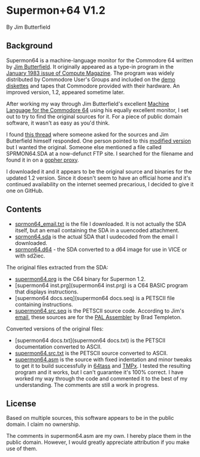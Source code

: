# Supermon+64 V1.2
By Jim Butterfield

## Background
Supermon64 is a machine-language monitor for the Commodore 64 written by [Jim Butterfield](https://en.wikipedia.org/wiki/Jim_Butterfield). It originally appeared as a type-in program in the [January 1983 issue of Compute Magazine](https://archive.org/details/1983-01-compute-magazine). The program was widely distributed by Commodore User's Groups and included on the [demo diskettes](http://www.zimmers.net/anonftp/pub/cbm/demodisks/c64/starter-kit.d64.gz) and tapes that Commodore provided with their hardware.  An improved version, 1.2, appeared sometime later.

After working my way through Jim Butterfield's excellent [Machine Language for the Commodore 64](https://archive.org/details/Machine_Language_for_the_Commodore_Revised_and_Expanded_Edition) using his equally excellent monitor, I set out to try to find the original sources for it. For a piece of public domain software, it wasn't as easy as you'd think.  

I found [this thread](http://comp.sys.cbm.narkive.com/KUAL6oqM/attn-jim-butterfiled-i-m-looking-for-supermon-64-source-code) where someone asked for the sources and Jim Butterfield himself responded. One person pointed to this [modified version](http://www.ffd2.com/fridge/programs/supermon.s) but I wanted the original. Someone else mentioned a file called SPRMON64.SDA at a now-defunct FTP site.  I searched for the filename and found it in on a [gopher proxy](https://gopherproxy.meulie.net/sdf.org/1/users/rogertwo/prgs/cbm/c64/programming/).  

I downloaded it and it appears to be the original source and binaries for the updated 1.2 version.  Since it doesn't seem to have an official home and it's continued availability on the internet seemed precarious, I decided to give it one on GitHub.

## Contents

- [sprmon64_email.txt](sprmon64_email.txt) is the file I downloaded. It is not actually the SDA itself, but an email containing the SDA in a uuencoded attachment.
- [sprmon64.sda](sprmon64.sda) is the actual SDA that I uudecoded from the email I downloaded.
- [sprmon64.d64](sprmon64.d64) - the SDA converted to a d64 image for use in VICE or with sd2iec.

The original files extracted from the SDA:
- [supermon64.prg](supermon64.prg) is the C64 binary for Supermon 1.2.
- [supermon64 inst.prg](supermon64 inst.prg) is a C64 BASIC program that displays instructions.
- [supermon64 docs.seq](supermon64 docs.seq) is a PETSCII file containing instructions.
- [supermon64.src.seq](supermon64.src.seq) is the PETSCII source code. According to Jim's [email](http://comp.sys.cbm.narkive.com/KUAL6oqM/attn-jim-butterfiled-i-m-looking-for-supermon-64-source-code), these sources are for the [PAL Assembler](https://ist.uwaterloo.ca/~schepers/download.html) by Brad Templeton.

Converted versions of the original files:
- [supermon64 docs.txt](supermon64 docs.txt) is the PETSCII documentation converted to ASCII.
- [supermon64.src.txt](supermon64.src.txt) is the PETSCII source converted to ASCII.
- [supermon64.asm](supermon64.asm) is the source with fixed indentation and minor tweaks to get it to build successfully in [64tass](https://sourceforge.net/projects/tass64/) and [TMPx](http://style64.org/release/tmpx-v1.1.0-style).  I tested the resulting program and it works, but I can't guarantee it's 100% correct.  I have worked my way through the code and commented it to the best of my understanding. The comments are still a work in progress.

## License

Based on multiple sources, this software appears to be in the public domain.  I claim no ownership.

The comments in supermon64.asm are my own. I hereby place them in the public domain. However, I would greatly appreciate attribution if you make use of them.
